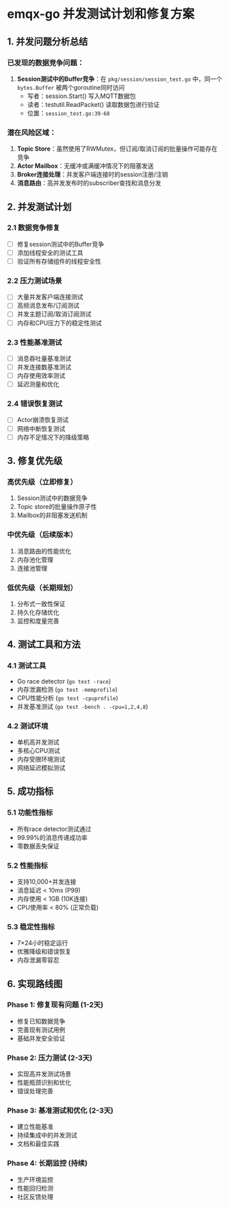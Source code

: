 # emqx-go 并发测试计划和修复方案

## 1. 并发问题分析总结

### 已发现的数据竞争问题：
1. **Session测试中的Buffer竞争**：在 `pkg/session/session_test.go` 中，同一个 `bytes.Buffer` 被两个goroutine同时访问
   - 写者：session.Start() 写入MQTT数据包
   - 读者：testutil.ReadPacket() 读取数据包进行验证
   - 位置：`session_test.go:39-68`

### 潜在风险区域：
1. **Topic Store**：虽然使用了RWMutex，但订阅/取消订阅的批量操作可能存在竞争
2. **Actor Mailbox**：无缓冲或满缓冲情况下的阻塞发送
3. **Broker连接处理**：并发客户端连接时的session注册/注销
4. **消息路由**：高并发发布时的subscriber查找和消息分发

## 2. 并发测试计划

### 2.1 数据竞争修复
- [ ] 修复session测试中的Buffer竞争
- [ ] 添加线程安全的测试工具
- [ ] 验证所有存储组件的线程安全性

### 2.2 压力测试场景
- [ ] 大量并发客户端连接测试
- [ ] 高频消息发布/订阅测试
- [ ] 并发主题订阅/取消订阅测试
- [ ] 内存和CPU压力下的稳定性测试

### 2.3 性能基准测试
- [ ] 消息吞吐量基准测试
- [ ] 并发连接数基准测试
- [ ] 内存使用效率测试
- [ ] 延迟测量和优化

### 2.4 错误恢复测试
- [ ] Actor崩溃恢复测试
- [ ] 网络中断恢复测试
- [ ] 内存不足情况下的降级策略

## 3. 修复优先级

### 高优先级（立即修复）
1. Session测试中的数据竞争
2. Topic store的批量操作原子性
3. Mailbox的非阻塞发送机制

### 中优先级（后续版本）
1. 消息路由的性能优化
2. 内存池化管理
3. 连接池管理

### 低优先级（长期规划）
1. 分布式一致性保证
2. 持久化存储优化
3. 监控和度量完善

## 4. 测试工具和方法

### 4.1 测试工具
- Go race detector (`go test -race`)
- 内存泄漏检测 (`go test -memprofile`)
- CPU性能分析 (`go test -cpuprofile`)
- 并发基准测试 (`go test -bench . -cpu=1,2,4,8`)

### 4.2 测试环境
- 单机高并发测试
- 多核心CPU测试
- 内存受限环境测试
- 网络延迟模拟测试

## 5. 成功指标

### 5.1 功能性指标
- 所有race detector测试通过
- 99.99%的消息传递成功率
- 零数据丢失保证

### 5.2 性能指标
- 支持10,000+并发连接
- 消息延迟 < 10ms (P99)
- 内存使用 < 1GB (10K连接)
- CPU使用率 < 80% (正常负载)

### 5.3 稳定性指标
- 7×24小时稳定运行
- 优雅降级和错误恢复
- 内存泄漏零容忍

## 6. 实现路线图

### Phase 1: 修复现有问题 (1-2天)
- 修复已知数据竞争
- 完善现有测试用例
- 基础并发安全验证

### Phase 2: 压力测试 (2-3天)
- 实现高并发测试场景
- 性能瓶颈识别和优化
- 错误处理完善

### Phase 3: 基准测试和优化 (2-3天)
- 建立性能基准
- 持续集成中的并发测试
- 文档和最佳实践

### Phase 4: 长期监控 (持续)
- 生产环境监控
- 性能回归检测
- 社区反馈处理